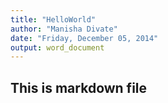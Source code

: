```yaml
---
title: "HelloWorld"
author: "Manisha Divate"
date: "Friday, December 05, 2014"
output: word_document
---
```

## This is markdown file
